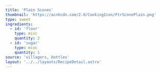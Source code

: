 ```yaml
---
title: 'Plain Scones'
thumbnail: 'https://acnhcdn.com/2.0/CookingIcon/FtrSconePlain.png'
type: sweet
ingredients:
  - id: 'flour'
    type: misc
    quantity: 2
  - id: 'sugar'
    type: misc
    quantity: 1
source: 'villagers, bottles'
layout: '../../layouts/RecipeDetail.astro'
---
```

